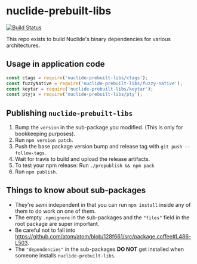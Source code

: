 # nuclide-prebuilt-libs

[![Build Status](https://travis-ci.org/facebooknuclide/nuclide-prebuilt-libs.svg?branch=master)](https://travis-ci.org/facebooknuclide/nuclide-prebuilt-libs)

This repo exists to build Nuclide's binary dependencies for various architectures.

## Usage in application code

```js
const ctags = require('nuclide-prebuilt-libs/ctags');
const fuzzyNative = require('nuclide-prebuilt-libs/fuzzy-native');
const keytar = require('nuclide-prebuilt-libs/keytar');
const ptyjs = require('nuclide-prebuilt-libs/pty');
```

## Publishing `nuclide-prebuilt-libs`

1. Bump the `version` in the sub-package you modified. (This is only for bookkeeping purposes).
2. Run `npm version patch`.
3. Push the base package version bump and release tag with `git push --follow-tags`.
4. Wait for travis to build and upload the release artifacts.
5. To test your npm release: Run `./prepublish && npm pack`
6. Run `npm publish`.

## Things to know about sub-packages

* They're _semi_ independent in that you can run `npm install` inside any of them to do work on one of them.
* The empty `.npmignore` in the sub-packages and the `"files"` field in the root package are super important.
* Be careful not to fall into https://github.com/atom/atom/blob/128f661/src/package.coffee#L486-L503.
* The `"dependencies"` in the sub-packages **DO NOT** get installed when someone installs `nuclide-prebuilt-libs`.
